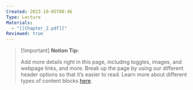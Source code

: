 ```yaml
---
Created: 2023-10-05T00:46
Type: Lecture
Materials:
  - "[[Chapter_2.pdf]]"
Reviewed: true
---
```

> [!important] **Notion Tip:**
> 
> Add more details right in this page, including toggles, images, and webpage links, and more. Break up the page by using our different header options so that it’s easier to read. Learn more about different types of content blocks [here](https://www.notion.so/guides/types-of-content-blocks).